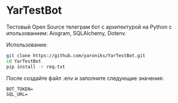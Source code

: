# YarTestBot
Тестовый Open Source телеграм бот с архитектурой на Python с ипользованием: Aiogram, SQLAlchemy, Dotenv.

Использование:
```bash
git clone https://github.com/yaroniks/YarTestBot.git
cd YarTestBot
pip install -r req.txt
```

После создайте файл .env и заполните следующие значения:
```.dotenv
BOT_TOKEN=
SQL_URL=
```
